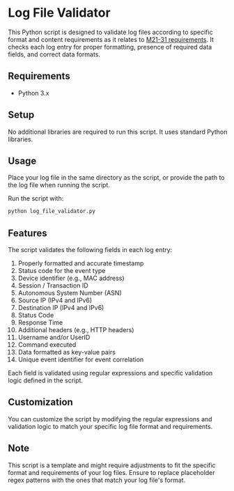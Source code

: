 # Log File Validator

This Python script is designed to validate log files according to specific format and content requirements as it relates to [M21-31 requirements]( https://www.whitehouse.gov/wp-content/uploads/2021/08/M-21-31-Improving-the-Federal-Governments-Investigative-and-Remediation-Capabilities-Related-to-Cybersecurity-Incidents.pdf). It checks each log entry for proper formatting, presence of required data fields, and correct data formats.

## Requirements

- Python 3.x

## Setup

No additional libraries are required to run this script. It uses standard Python libraries.

## Usage

Place your log file in the same directory as the script, or provide the path to the log file when running the script.

Run the script with:
```bash
python log_file_validator.py
```

## Features

The script validates the following fields in each log entry:

1. Properly formatted and accurate timestamp
2. Status code for the event type
3. Device identifier (e.g., MAC address)
4. Session / Transaction ID
5. Autonomous System Number (ASN)
6. Source IP (IPv4 and IPv6)
7. Destination IP (IPv4 and IPv6)
8. Status Code
9. Response Time
10. Additional headers (e.g., HTTP headers)
11. Username and/or UserID
12. Command executed
13. Data formatted as key-value pairs
14. Unique event identifier for event correlation

Each field is validated using regular expressions and specific validation logic defined in the script.

## Customization

You can customize the script by modifying the regular expressions and validation logic to match your specific log file format and requirements.

## Note

This script is a template and might require adjustments to fit the specific format and requirements of your log files. Ensure to replace placeholder regex patterns with the ones that match your log file's format.
